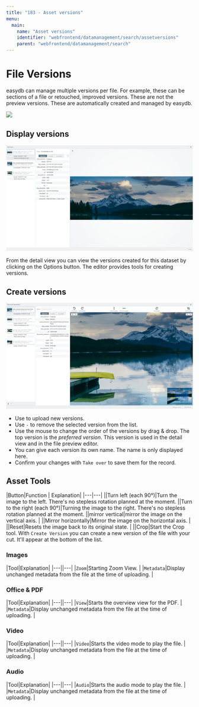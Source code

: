 ```yaml
---
title: "183 - Asset versions"
menu:
  main:
    name: "Asset versions"
    identifier: "webfrontend/datamanagement/search/assetversions"
    parent: "webfrontend/datamanagement/search"
---
```

# File Versions

easydb can manage multiple versions per file. For example, these can be sections of a file or retouched, improved versions. These are not the preview versions. These are automatically created and managed by easydb.

![](versions_menu_en.png)


## Display versions

![Displaying Versions](versionen_detail_en.png)

From the detail view you can view the versions created for this dataset by clicking on the <i class="fa fa-ellipsis-v"></i> Options button. The editor provides tools for creating versions.

## Create versions

![Show versions with zoom enabled](versionen_editor_en.png)

* Use <i class="fa fa-upload"></i> to upload new versions.
* Use <code class="button">-</code> to remove the selected version from the list.
* Use the mouse to change the order of the versions by drag & drop. The top version is the *preferred version*. This version is used in the detail view and in the file preview editor.
* You can give each version its own name. The name is only displayed here.
* Confirm your changes with <code class="button">Take over</code> to save them for the record.

## Asset Tools

|Button|Function | Explanation|
|---|---|
|<i class="fa fa-rotate-left"></i>|Turn left (each 90°)|Turn the image to the left. There's no stepless rotation planned at the moment.
|<i class="fa fa-rotate-right"></i>|Turn to the right (each 90°)|Turning the image to the right. There's no stepless rotation planned at the moment.
|<i class="fa fa-arrows-v"></i>|mirror vertical|mirror the image on the vertical axis. |
|<i class="fa fa-arrows-h"></i>|Mirror horizontally|Mirror the image on the horizontal axis. |
|<i class="fa fa fa-refresh"></i>|Reset|Resets the image back to its original state. |
|<i class="fa fa-crop"></i>|Crop|Start the Crop tool. With <code class="button">Create Version</code> you can create a new version of the file with your cut. It'll appear at the bottom of the list.


### Images

|Tool|Explanation|
|---||---|
|<code class="button">Zoom</code>|Starting Zoom View. |
|<code class="button">Metadata</code>|Display unchanged metadata from the file at the time of uploading. |

### Office & PDF

|Tool|Explanation|
|---||---|
|<code class="button">View</code>|Starts the overview view for the PDF. |
|<code class="button">Metadata</code>|Display unchanged metadata from the file at the time of uploading. |

### Video

|Tool|Explanation|
|---||---|
|<code class="button">Video</code>|Starts the video mode to play the file. |
|<code class="button">Metadata</code>|Display unchanged metadata from the file at the time of uploading. |

### Audio

|Tool|Explanation|
|---||---|
|<code class="button">Audio</code>|Starts the audio mode to play the file. |
|<code class="button">Metadata</code>|Display unchanged metadata from the file at the time of uploading. |


